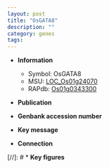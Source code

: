 ```yaml
---
layout: post
title: "OsGATA8"
description: ""
category: genes
tags: 
---
```


* **Information**  
    + Symbol: OsGATA8  
    + MSU: [LOC_Os01g24070](http://rice.uga.edu/cgi-bin/ORF_infopage.cgi?orf=LOC_Os01g24070)  
    + RAPdb: [Os01g0343300](http://rapdb.dna.affrc.go.jp/viewer/gbrowse_details/irgsp1?name=Os01g0343300)  

* **Publication**  

* **Genbank accession number**  

* **Key message**  

* **Connection**  

[//]: # * **Key figures**  


